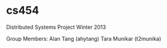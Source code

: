 cs454
=====

Distributed Systems Project Winter 2013

Group Members: 
Alan Tang (ahytang)
Tara Munikar (t2munika)